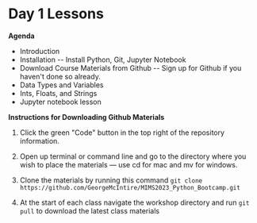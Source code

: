 # Day 1 Lessons

**Agenda**
- Introduction
- Installation
-- Install Python, Git, Jupyter Notebook
- Download Course Materials from Github
-- Sign up for Github if you haven't done so already.
- Data Types and Variables
- Ints, Floats, and Strings
- Jupyter notebook lesson


**Instructions for Downloading Github Materials**

1. Click the green "Code" button in the top right of the repository information.
2. Open up terminal or command line and go to the directory where you wish to place the materials — use cd for mac and mv for windows.
3. Clone the materials by running this command `git clone https://github.com/GeorgeMcIntire/MIMS2023_Python_Bootcamp.git`

4. At the start of each class navigate the workshop directory and run `git pull` to download the latest class materials